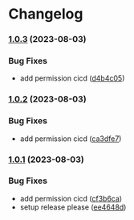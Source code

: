 # Changelog

### [1.0.3](https://github.com/priyanshunamdev6/Release-Please/compare/v1.0.2...v1.0.3) (2023-08-03)


### Bug Fixes

* add permission cicd ([d4b4c05](https://github.com/priyanshunamdev6/Release-Please/commit/d4b4c056e31f20563c5bf4ba34642eb9bd439a0b))

### [1.0.2](https://github.com/priyanshunamdev6/Release-Please/compare/v1.0.1...v1.0.2) (2023-08-03)


### Bug Fixes

* add permission cicd ([ca3dfe7](https://github.com/priyanshunamdev6/Release-Please/commit/ca3dfe766bdf308368ea6c9f08a03a7277abeb7d))

### [1.0.1](https://github.com/priyanshunamdev6/Release-Please/compare/v1.0.0...v1.0.1) (2023-08-03)


### Bug Fixes

* add permission cicd ([cf3b6ca](https://github.com/priyanshunamdev6/Release-Please/commit/cf3b6caf42fdf1389143237d634eaa57cb4dc48b))
* setup release please ([ee4648d](https://github.com/priyanshunamdev6/Release-Please/commit/ee4648d0cd5b716c3bb842608320ef95f9916b1e))

